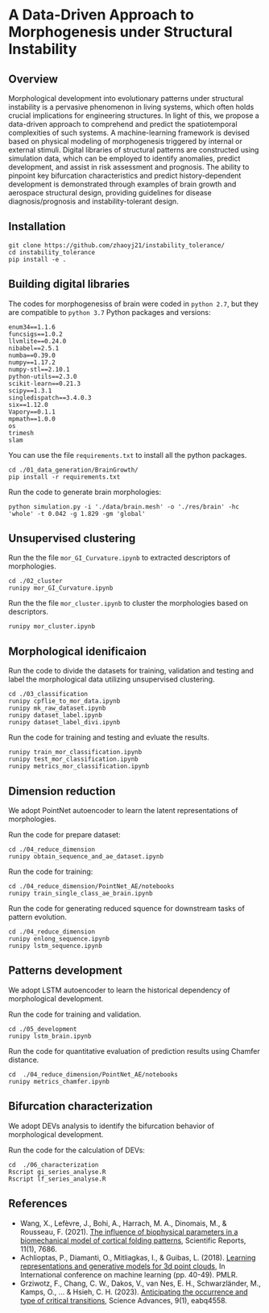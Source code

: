 # A Data-Driven Approach to Morphogenesis under Structural Instability

## Overview

Morphological development into evolutionary patterns under structural instability is a pervasive phenomenon in living systems, which often holds crucial implications for engineering structures.
In light of this, we propose a data-driven approach to comprehend and predict the spatiotemporal complexities of such systems.
A machine-learning framework is devised based on physical modeling of morphogenesis triggered by internal or external stimuli.
Digital libraries of structural patterns are constructed using simulation data, which can be employed to identify anomalies, predict development, and assist in risk assessment and prognosis.
The ability to pinpoint key bifurcation characteristics and predict history-dependent development is demonstrated through examples of brain growth and aerospace structural design, providing guidelines for disease diagnosis/prognosis and instability-tolerant design.

## Installation

```
git clone https://github.com/zhaoyj21/instability_tolerance/
cd instability_tolerance
pip install -e .
```

## Building digital libraries

The codes for  morphogenesiss of brain were coded in `python 2.7`, but they are compatible to `python 3.7`
Python packages and versions:
```
enum34==1.1.6
funcsigs==1.0.2
llvmlite==0.24.0
nibabel==2.5.1
numba==0.39.0
numpy==1.17.2
numpy-stl==2.10.1
python-utils==2.3.0
scikit-learn==0.21.3
scipy==1.3.1
singledispatch==3.4.0.3
six==1.12.0
Vapory==0.1.1
mpmath==1.0.0
os
trimesh
slam
```

You can use the file `requirements.txt` to install all the python packages.
```
cd ./01_data_generation/BrainGrowth/
pip install -r requirements.txt
```

Run the code to generate brain morphologies:
```
python simulation.py -i './data/brain.mesh' -o './res/brain' -hc 'whole' -t 0.042 -g 1.829 -gm 'global'
```

## Unsupervised clustering

Run the the file `mor_GI_Curvature.ipynb` to extracted descriptors of morphologies.

```
cd ./02_cluster
runipy mor_GI_Curvature.ipynb
```

Run the the file `mor_cluster.ipynb` to cluster the morphologies based on descriptors.
```
runipy mor_cluster.ipynb
```

## Morphological idenificaion

Run the code to divide the datasets  for training, validation and testing and label the morphological data utilizing unsupervised clustering.

```
cd ./03_classification
runipy cpflie_to_mor_data.ipynb
runipy mk_raw_dataset.ipynb
runipy dataset_label.ipynb
runipy dataset_label_divi.ipynb
```

Run the code for training and testing and evluate the results.
```
runipy train_mor_classification.ipynb
runipy test_mor_classification.ipynb
runipy metrics_mor_classification.ipynb
```

## Dimension reduction

We adopt PointNet autoencoder to learn the latent representations of morphologies.

Run the code for prepare dataset:

```
cd ./04_reduce_dimension
runipy obtain_sequence_and_ae_dataset.ipynb
```
Run the code for training:

```
cd ./04_reduce_dimension/PointNet_AE/notebooks
runipy train_single_class_ae_brain.ipynb
```

Run the code for generating reduced squence for downstream tasks of pattern evolution.

```
cd ./04_reduce_dimension
runipy enlong_sequence.ipynb
runipy lstm_sequence.ipynb
```

## Patterns development

We adopt LSTM autoencoder to learn the historical dependency of morphological development.

Run the code for training and validation.

```
cd ./05_development
runipy lstm_brain.ipynb
```

Run the code for quantitative evaluation of prediction results using Chamfer distance.
```
cd  ./04_reduce_dimension/PointNet_AE/notebooks
runipy metrics_chamfer.ipynb
```

## Bifurcation characterization

We adopt DEVs analysis to identify the bifurcation behavior of morphological development.

Run the code for the calculation of DEVs:

```
cd  ./06_characterization
Rscript gi_series_analyse.R
Rscript lf_series_analyse.R
```

## References

- Wang, X., Lefèvre, J., Bohi, A., Harrach, M. A., Dinomais, M., & Rousseau, F. (2021). [The influence of biophysical parameters in a biomechanical model of cortical folding patterns](https://www.nature.com/articles/s41598-021-87124-y), Scientific Reports, 11(1), 7686.
- Achlioptas, P., Diamanti, O., Mitliagkas, I., & Guibas, L. (2018). [Learning representations and generative models for 3d point clouds](https://proceedings.mlr.press/v80/achlioptas18a.html), In International conference on machine learning (pp. 40-49). PMLR.
- Grziwotz, F., Chang, C. W., Dakos, V., van Nes, E. H., Schwarzländer, M., Kamps, O., ... & Hsieh, C. H. (2023). [Anticipating the occurrence and type of critical transitions](https://www.science.org/doi/full/10.1126/sciadv.abq4558), Science Advances, 9(1), eabq4558.